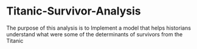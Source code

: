 # Titanic-Survivor-Analysis
The purpose of this analysis is to Implement a model that helps historians understand what were some of the determinants of survivors from the Titanic
